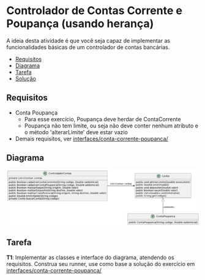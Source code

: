 # Controlador de Contas Corrente e Poupança (usando herança)

A ideia desta atividade é que você seja capaz de implementar as funcionalidades básicas de um controlador de contas bancárias.

- [Requisitos](#requisitos)
- [Diagrama](#diagrama)
- [Tarefa](#tarefa)
- [Solução](#solução)

## Requisitos

- Conta Poupança
  - Para esse exercício, Poupança deve herdar de ContaCorrente
  - Poupança não tem limite, ou seja não deve conter nenhum atributo e o método 'alterarLimite' deve estar vazio
- Demais requisitos, ver [interfaces/conta-corrente-poupanca/](../../interfaces/conta-corrente-poupanca/)

## Diagrama
![Diagrama UML](conta-corrente-poupanca-heranca.png)

## Tarefa

**T1**: Implementar as classes e interface do diagrama, atendendo os requisitos. Construa seu runner, use como base a solução do exercício em [interfaces/conta-corrente-poupanca/](../../interfaces/conta-corrente-poupanca/)

